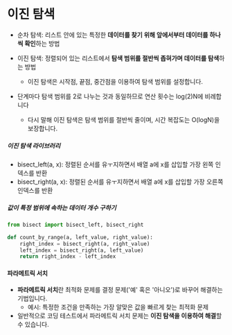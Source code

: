 # 이진 탐색

- 순차 탐색: 리스트 안에 있는 특정한 **데이터를 찾기 위해 앞에서부터 데이터를 하나씩 확인**하는 방법
- 이진 탐색: 정렬되어 있는 리스트에서 **탐색 범위를 절반씩 좁혀가며 데이터를 탐색**하는 방법
  - 이진 탐색은 시작점, 끝점, 중간점을 이용하여 탐색 범위를 설정합니다.

- 단계마다 탐색 범위를 2로 나누는 것과 동일하므로 연산 횟수는 log(2)N에 비례합니다

  - 다시 말해 이진 탐색은 탐색 범위를 절반씩 줄이며, 시간 복잡도는 O(logN)을 보장합니다.

  

##### 이진 탐색 라이브러리

- bisect_left(a, x): 정렬된 순서를 유ㅜ지하면서 배열 a에 x를 삽입할 가장 왼쪽 인덱스를 반환
- bisect_right(a, x): 정렬된 순서를 유ㅜ지하면서 배열 a에 x를 삽입할 가장 오른쪽 인덱스를 반환



##### 값이 특정 범위에 속하는 데이터 개수 구하기

```python
from bisect import bisect_left, bisect_right

def count_by_range(a, left_value, right_value):
    right_index = bisect_right(a, right_value)
    left_index = bisect_right(a, left_value)
    return right_index - left_index
```



#### 파라메트릭 서치

- **파라메트릭 서치**란 최적화 문제를 결정 문제('예' 혹은 '아니오')로 바꾸어 해결하는 기법입니다.
  - 예시: 특정한 조건을 만족하는 가장 알맞은 값을 빠르게 찾는 최적화 문제
- 일반적으로 코딩 테스트에서 파라메트릭 서치 문제는 **이진 탐색을 이용하여 해결**할 수 있습니다.